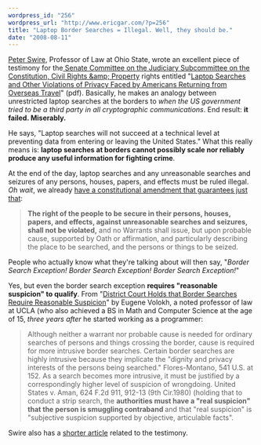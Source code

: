 ```yaml
---
wordpress_id: "256"
wordpress_url: "http://www.ericgar.com/?p=256"
title: "Laptop Border Searches = Illegal. Well, they should be."
date: "2008-08-11"
---
```

<span><a href="http://www.americanprogress.org/experts/SwirePeter.html">Peter Swire</a>, Professor of Law at Ohio State, wrote an excellent piece of testimony for the<a href="http://judiciary.senate.gov/subcommittees/constitution109.cfm"> Senate Committee on the Judiciary Subcommittee on the Constitution, Civil Rights &amp;amp; Property</a> rights entitled "<a href="http://www.americanprogress.org/issues/2008/06/pdf/swire_laptop_testimony.pdf">Laptop Searches and Other Violations of Privacy Faced by Americans Returning from Overseas Travel</a>" (pdf).  Basically, he makes an analogy between unrestricted laptop searches at the borders to <em>when the US government tried to be a third party in all cryptographic communications</em>. End result: <strong>it failed. Miserably.</strong></span>

He says, "Laptop searches will not succeed at a technical level at preventing data from entering
or leaving the United States." What this really means is: <strong>laptop searches at borders cannot possibly scale nor reliably produce any useful information for fighting crime</strong>.

At the end of the day, laptop searches and any unreasonable searches and seizures of any persons, houses, papers, and effects must be ruled illegal. <em>Oh wait</em>, we already <a href="http://en.wikipedia.org/wiki/Fourth_Amendment_to_the_United_States_Constitution">have a constitutional amendment that guarantees just that</a>:

<blockquote><strong>The right of the people to be secure in their persons, houses, papers, and effects, against unreasonable searches and seizures, shall not be violated,</strong> and no Warrants shall issue, but upon probable cause, supported by Oath or affirmation, and particularly describing the place to be searched, and the persons or things to be seized.</blockquote>

People who actually know what they're talking about will then say, "<em>Border Search Exception! Border Search Exception! Border Search Exception!</em>"

Yes, but even the border search exception <strong>requires "reasonable suspicion" to qualify</strong>. From "<a href="http://www.volokh.com/posts/1160582029.shtml">District Court Holds that Border Searches Require Reasonable Suspicion</a>" by Eugene Volokh, a noted professor of law at UCLA (who also achieved a BS in Math and Computer Science at the age of 15,<em> three years after</em> he started working as a programmer:

<blockquote>
Although neither a warrant nor probable cause is needed for ordinary searches of persons and things crossing the border, cause is required for more intrusive border searches. Certain border searches are highly intrusive because they implicate the "dignity and privacy interests of the persons being searched." Flores-Montano, 541 U.S. at 152. As a search becomes more intrusive, it must be justified by a correspondingly higher level of suspicion of wrongdoing. United States v. Aman, 624 F.2d 911, 912-13 (9th Cir.1980) (holding that to conduct a strip search, the <strong>authorities must have a "real suspicion" that the person is smuggling contraband </strong> and that "real suspicion" is "subjective suspicion supported by objective, articulable facts".</blockquote>

Swire also has a <a href="http://www.americanprogress.org/issues/2008/06/laptop_testimony.html">shorter article</a> related to the testimony.

